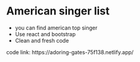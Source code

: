 # American singer list


<ul>
  <li>you can find american top singer </li>
  <li>Use react and bootstrap </li>
  <li>Clean and fresh code</li>
 
</ul>
code link: https://adoring-gates-75f138.netlify.app/
